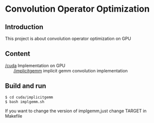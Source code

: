 # Convolution Operator Optimization
## Introduction

This project is about convolution operator optimization on GPU

## Content

[/cuda](https://github.com/Qwesh157/conv_op_optimization/tree/main/cuda) Implementation on GPU  
&emsp;&emsp;[/implicitgemm](https://github.com/Qwesh157/conv_op_optimization/tree/main/cuda/implicitgemm) implicit gemm convolution implementation  

## Build and run

```bash
$ cd cuda/implicitgemm
$ bash implgemm.sh
```

If you want to change the version of implgemm,just change TARGET in Makefile
